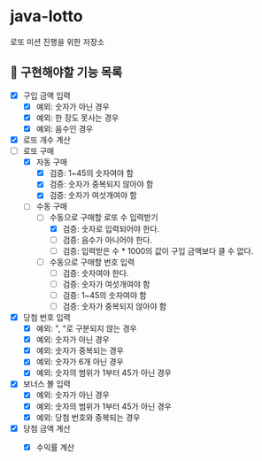 # java-lotto
로또 미션 진행을 위한 저장소

## 🎯 구현해야할 기능 목록
- [x] 구입 금액 입력
    - [x] 예외: 숫자가 아닌 경우
    - [x] 예외: 한 장도 못사는 경우
    - [x] 예외: 음수인 경우
- [x] 로또 개수 계산
- [ ] 로또 구매
    - [x] 자동 구매
      - [x] 검증: 1~45의 숫자여야 함
      - [x] 검증: 숫자가 중복되지 않아야 함
      - [x] 검증: 숫자가 여섯개여야 함
    - [ ] 수동 구매
      - [ ] 수동으로 구매할 로또 수 입력받기
        - [x] 검증: 숫자로 입력되어야 한다.
        - [ ] 검증: 음수가 아니어야 한다.
        - [ ] 검증: 입력받은 수 * 1000의 값이 구입 금액보다 클 수 없다.
      - [ ] 수동으로 구매할 번호 입력
        - [ ] 검증: 숫자여야 한다.
        - [ ] 검증: 숫자가 여섯개여야 함
        - [ ] 검증: 1~45의 숫자여야 함
        - [ ] 검증: 숫자가 중복되지 않아야 함
- [x] 당첨 번호 입력
    - [x] 예외: ", "로 구분되지 않는 경우
    - [x] 예외: 숫자가 아닌 경우
    - [x] 예외: 숫자가 중복되는 경우
    - [x] 예외: 숫자가 6개 아닌 경우
    - [x] 예외: 숫자의 범위가 1부터 45가 아닌 경우
- [x] 보너스 볼 입력
    - [x] 예외: 숫자가 아닌 경우
    - [x] 예외: 숫자의 범위가 1부터 45가 아닌 경우
    - [x] 예외: 당첨 번호와 중복되는 경우
- [x] 당첨 금액 계산 
    - [x] 수익률 계산
  